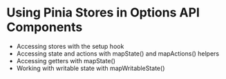 # Using Pinia Stores in Options API Components

-   Accessing stores with the setup hook
-   Accessing state and actions with mapState() and mapActions() helpers
-   Accessing getters with mapState()
-   Working with writable state with mapWritableState()